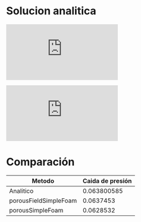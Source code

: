 # Solucion analitica

![equation](http://www.sciweavers.org/tex2img.php?eq=%5CDelta+P+%3D+%28+%5Cmu++x+D+%2B+++%5Crho++%2A+U+%2A+F%29+%2A++%5CDelta+L+%2A+U&bc=White&fc=Black&im=jpg&fs=12&ff=arev&edit=0)

![equation](http://www.sciweavers.org/tex2img.php?eq=%28+0.000003774+%2A+1643133150+%2B+.2+%2A+894.3699319+%29+%2A+5x10%5E%7B-5%7D%2A.2+%3D+0%2C063800585&bc=White&fc=Black&im=jpg&fs=12&ff=arev&edit=0)

# Comparación

Metodo | Caida de presión
--- | ---
Analitico | 0.063800585
porousFieldSimpleFoam | 0.0637453
porousSimpleFoam | 0.0628532